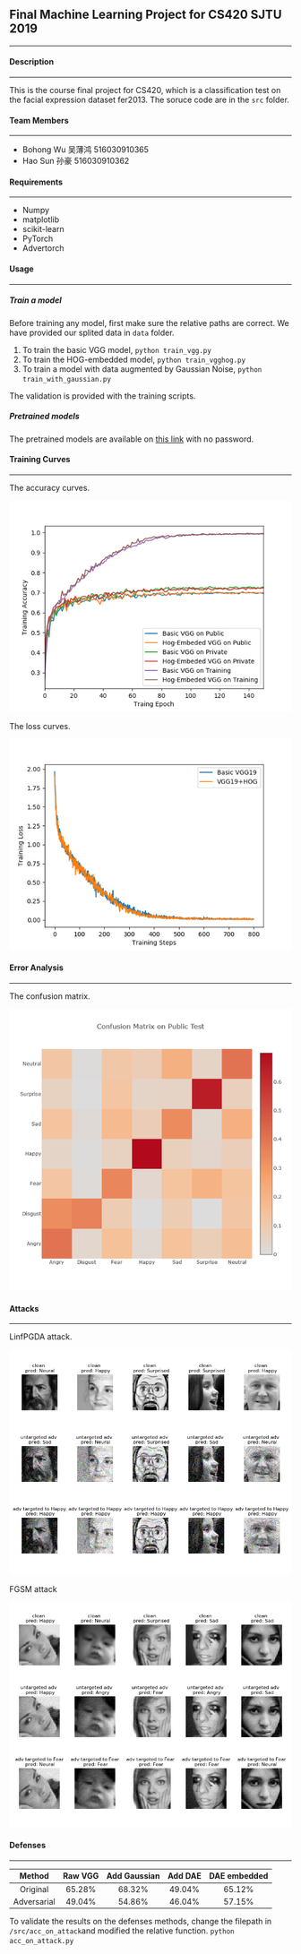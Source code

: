 ## Final Machine Learning Project for CS420 SJTU 2019

------

#### Description

------

This is the course final project for CS420, which is a classification test on the facial expression dataset fer2013. The soruce code are in the `src` folder. 

#### Team Members

------

- Bohong Wu	 吴薄鸿 516030910365
- Hao Sun    孙豪  516030910362


#### Requirements

------

- Numpy
- matplotlib
- scikit-learn
- PyTorch
- Advertorch



#### Usage

------

##### Train a model

Before training any model, first make sure the relative paths are correct. We have provided our splited data in `data` folder.

1. To train the basic VGG model, `python train_vgg.py`
2. To train the HOG-embedded model, `python train_vgghog.py`
3. To train a model with data augmented by Gaussian Noise, `python train_with_gaussian.py`

The validation is provided with the training scripts.

##### Pretrained models

The pretrained models are available on [this link](https://pan.baidu.com/s/11ybxZubWYgcNzajODBBk4Q)  with no password.


#### Training Curves

------

The accuracy curves.

![Accuracy Curve](./figures/acc_all.png)

The loss curves.

![](./figures/loss_curve.png)



#### Error Analysis

------

The confusion matrix. 

![](./figures/confusem.png)



#### Attacks

------

LinfPGDA attack. 

![](./figures/linfPGDA.jpg)

FGSM attack

![](./figures/FGSM.jpg)

#### Defenses

------

|   Method    | Raw VGG | Add Gaussian | Add DAE | DAE embedded |
| :---------: | :-----: | :----------: | :-----: | :----------: |
|  Original   | 65.28%  |    68.32%    | 49.04%  |    65.12%    |
| Adversarial | 49.04%  |    54.86%    | 46.04%  |    57.15%    |

To validate the results on the defenses methods, change the filepath in `/src/acc_on_attack`and modified the relative function. `python acc_on_attack.py`
